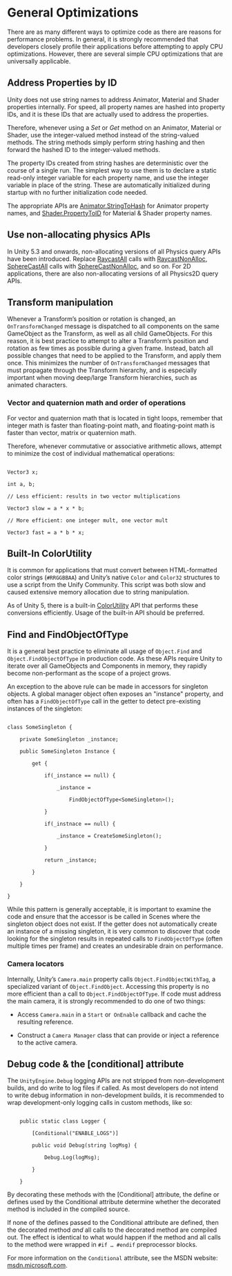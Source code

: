 # General Optimizations

There are as many different ways to optimize code as there are reasons for performance problems. In general, it is strongly recommended that developers closely profile their applications before attempting to apply CPU optimizations. However, there are several simple CPU optimizations that are universally applicable.

## Address Properties by ID

Unity does not use string names to address Animator, Material and Shader properties internally. For speed, all property names are hashed into property IDs, and it is these IDs that are actually used to address the properties.

Therefore, whenever using a *Set* or *Get* method on an Animator, Material or Shader, use the integer-valued method instead of the string-valued methods. The string methods simply perform string hashing and then forward the hashed ID to the integer-valued methods.

The property IDs created from string hashes are deterministic over the course of a single run. The simplest way to use them is to declare a static read-only integer variable for each property name, and use the integer variable in place of the string. These are automatically initialized during startup with no further initialization code needed.

The appropriate APIs are [Animator.StringToHash](ScriptRef:Animator.StringToHash.html) for Animator property names, and [Shader.PropertyToID](ScriptRef:Shader.PropertyToID.html) for Material & Shader property names.

## Use non-allocating physics APIs

In Unity 5.3 and onwards, non-allocating versions of all Physics query APIs have been introduced. Replace [RaycastAll](ScriptRef:Physics.RaycastAll.html) calls with [RaycastNonAlloc](ScriptRef:Physics.RaycastNonAlloc.html), [SphereCastAll](ScriptRef:Physics.SphereCastAll.html) calls with [SphereCastNonAlloc](ScriptRef:Physics.SphereCastNonAlloc.html), and so on. For 2D applications, there are also non-allocating versions of all Physics2D query APIs.

## Transform manipulation

Whenever a Transform’s position or rotation is changed, an `OnTransformChanged` message is dispatched to all components on the same GameObject as the Transform, as well as all child GameObjects. For this reason, it is best practice to attempt to alter a Transform’s position and rotation as few times as possible during a given frame. Instead, batch all possible changes that need to be applied to the Transform, and apply them once. This minimizes the number of `OnTransformChanged` messages that must propagate through the Transform hierarchy, and is especially important when moving deep/large Transform hierarchies, such as animated characters.

### Vector and quaternion math and order of operations

For vector and quaternion math that is located in tight loops, remember that integer math is faster than floating-point math, and floating-point math is faster than vector, matrix or quaternion math.


Therefore, whenever commutative or associative arithmetic allows, attempt to minimize the cost of individual mathematical operations:

```

Vector3 x;

int a, b;

// Less efficient: results in two vector multiplications

Vector3 slow = a * x * b;

// More efficient: one integer mult, one vector mult

Vector3 fast = a * b * x;

```

## Built-In ColorUtility

It is common for applications that must convert between HTML-formatted color strings (`#RRGGBBAA`) and Unity’s native `Color` and `Color32` structures to use a script from the Unify Community. This script was both slow and caused extensive memory allocation due to string manipulation.

As of Unity 5, there is a built-in [ColorUtility](ScriptRef:ColorUtility.html) API that performs these conversions efficiently. Usage of the built-in API should be preferred.

## Find and FindObjectOfType

It is a general best practice to eliminate all usage of `Object.Find` and `Object.FindObjectOfType` in production code. As these APIs require Unity to iterate over all GameObjects and Components in memory, they rapidly become non-performant as the scope of a project grows.

An exception to the above rule can be made in accessors for singleton objects. A global manager object often exposes an "instance" property, and often has a `FindObjectOfType` call in the getter to detect pre-existing instances of the singleton:

```

class SomeSingleton {

	private SomeSingleton _instance;

	public SomeSingleton Instance {

		get {

			if(_instance == null) { 

				_instance =

					FindObjectOfType<SomeSingleton>(); 

			}

			if(_instnace == null) { 

				_instance = CreateSomeSingleton();

			}

			return _instance;

		}

	}

}

```

While this pattern is generally acceptable, it is important to examine the code and ensure that the accessor is be called in Scenes where the singleton object does not exist. If the getter does not automatically create an instance of a missing singleton, it is very common to discover that code looking for the singleton results in repeated calls to `FindObjectOfType` (often multiple times per frame) and creates an undesirable drain on performance.

### Camera locators

Internally, Unity’s `Camera.main` property calls `Object.FindObjectWithTag`, a specialized variant of `Object.FindObject`. Accessing this property is no more efficient than a call to `Object.FindObjectOfType`. If code must address the main camera, it is strongly recommended to do one of two things:

* Access `Camera.main` in a `Start` or` OnEnable` callback and cache the resulting reference.

* Construct a `Camera Manager` class that can provide or inject a reference to the active camera.

## Debug code & the [conditional] attribute

The `UnityEngine.Debug`  logging APIs are not stripped from non-development builds, and do write to log files if called. As most developers do not intend to write debug information in non-development builds, it is recommended to wrap development-only logging calls in custom methods, like so:

```

    public static class Logger {

        [Conditional("ENABLE_LOGS")]

        public void Debug(string logMsg) {

		    Debug.Log(logMsg);

        }

    }

```

By decorating these methods with the [Conditional] attribute, the define or defines used by the Conditional attribute determine whether the decorated method is included in the compiled source.

If none of the defines passed to the Conditional attribute are defined, then the decorated method *and* all calls to the decorated method are compiled out. The effect is identical to what would happen if the method and all calls to the method were wrapped in `#if … #endif` preprocessor blocks.

For more information on the `Conditional` attribute, see the MSDN website: [msdn.microsoft.com](https://msdn.microsoft.com/en-us/library/4xssyw96(v=vs.90).aspx).

